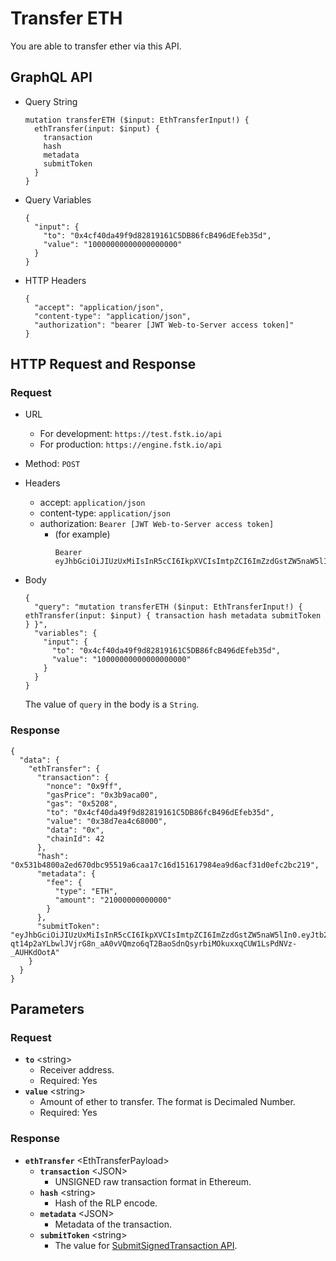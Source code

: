 
# Transfer ETH
You are able to transfer ether via this API.

## GraphQL API

- Query String
  ```
  mutation transferETH ($input: EthTransferInput!) {
    ethTransfer(input: $input) {
      transaction
      hash
      metadata
      submitToken
    }
  }    
  ```
- Query Variables

  ```
  {
    "input": {
      "to": "0x4cf40da49f9d82819161C5DB86fcB496dEfeb35d",
      "value": "10000000000000000000"
    }
  }
  ```
- HTTP Headers 
  ```
  {
    "accept": "application/json",
    "content-type": "application/json",
    "authorization": "bearer [JWT Web-to-Server access token]"
  }
  ```
## HTTP Request and Response
### Request

- URL
  - For development: `https://test.fstk.io/api`
  - For production: `https://engine.fstk.io/api`

- Method: `POST`

- Headers
  - accept: `application/json`
  - content-type: `application/json` 
  - authorization: `Bearer [JWT Web-to-Server access token]`
    - (for example)
      ```
      Bearer eyJhbGciOiJIUzUxMiIsInR5cCI6IkpXVCIsImtpZCI6ImZzdGstZW5naW5lIn0.eyJ1aWQiOiLDr1xiw73Ch8KDSFx1MDAxMcOowo5awrvCqsOAXHUwMDAywrwmIiwiaWF0IjoxNTM4NzA5MDM2LCJleHAiOjE1Mzg3OTU0MzYsImF1ZCI6InVybjpmc3RrOmVuZ2luZSIsImlzcyI6InVybjpmc3RrOmVuZ2luZSIsInN1YiI6InVybjpmc3RrOmVuZ2luZTphY2Nlc3NfdG9rZW4ifQ.msJZ61FHIkKtjUpDs4sx1Kk1rb9vdhus3ntUDj6rHNmsygiHTgOEMQFJMtVqtWqkNgrtRgGpngq8Rf47xTT53g
      ```

- Body
  ``` 
  { 
    "query": "mutation transferETH ($input: EthTransferInput!) { ethTransfer(input: $input) { transaction hash metadata submitToken } }",
    "variables": {
      "input": {
        "to": "0x4cf40da49f9d82819161C5DB86fcB496dEfeb35d",
        "value": "10000000000000000000"
      }
    }
  }
  ```
  
  The value of `query` in the body is a `String`. 
  

### Response
```
{
  "data": {
    "ethTransfer": {
      "transaction": {
        "nonce": "0x9ff",
        "gasPrice": "0x3b9aca00",
        "gas": "0x5208",
        "to": "0x4cf40da49f9d82819161C5DB86fcB496dEfeb35d",
        "value": "0x38d7ea4c68000",
        "data": "0x",
        "chainId": 42
      },
      "hash": "0x531b4800a2ed670dbc95519a6caa17c16d151617984ea9d6acf31d0efc2bc219",
      "metadata": {
        "fee": {
          "type": "ETH",
          "amount": "21000000000000"
        }
      },
      "submitToken": "eyJhbGciOiJIUzUxMiIsInR5cCI6IkpXVCIsImtpZCI6ImZzdGstZW5naW5lIn0.eyJtb2RlIjowLCJ1aWQiOiJZw4_ChiZcdTAwMWHDrVx1MDAxMcOpwro7XHUwMDFmNlx1MDAwNVx1MDAxMMKawpoiLCJhY3Rpb24iOiJldGhUcmFuc2ZlciIsInR4IjoiN0lJSi80UTdtc29BZ2xJSWxFejBEYVNmbllLQmtXSEYyNGI4dEpiZS9yTmRod09OZnFUR2dBQ0FLb0NBIiwiaW5mbyI6e30sImlhdCI6MTU0ODc0NDQ5NywiZXhwIjoxNTQ4NzQ1MDk3LCJhdWQiOiJ1cm46ZnN0azplbmdpbmUiLCJpc3MiOiJ1cm46ZnN0azplbmdpbmUiLCJzdWIiOiJ1cm46ZnN0azplbmdpbmU6c3VibWl0X3Rva2VuIn0.dhk8B1xYmNs-qt14p2aYLbwlJVjrG8n_aA0vVQmzo6qT2BaoSdnQsyrbiMOkuxxqCUW1LsPdNVz-_AUHKdOotA"
    }
  }
}
```

## Parameters
### Request 
- **`to`** \<string>
  - Receiver address.
  - Required: Yes
- **`value`** \<string>
  - Amount of ether to transfer. The format is Decimaled Number.
  - Required: Yes

### Response
- **`ethTransfer`** \<EthTransferPayload>
  - **`transaction`** \<JSON>
    - UNSIGNED raw transaction format in Ethereum.
  - **`hash`** \<string>
    - Hash of the RLP encode.
  - **`metadata`** \<JSON>
    - Metadata of the transaction.
  - **`submitToken`** \<string>
    - The value for [SubmitSignedTransaction API]().